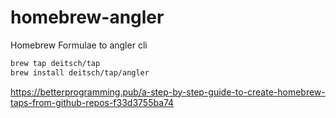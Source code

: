 # homebrew-angler

Homebrew Formulae to angler cli

```sh
brew tap deitsch/tap
brew install deitsch/tap/angler
```

https://betterprogramming.pub/a-step-by-step-guide-to-create-homebrew-taps-from-github-repos-f33d3755ba74
